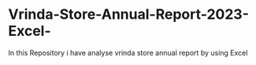 # Vrinda-Store-Annual-Report-2023-Excel-
In this Repository i have analyse vrinda store annual report by using Excel
